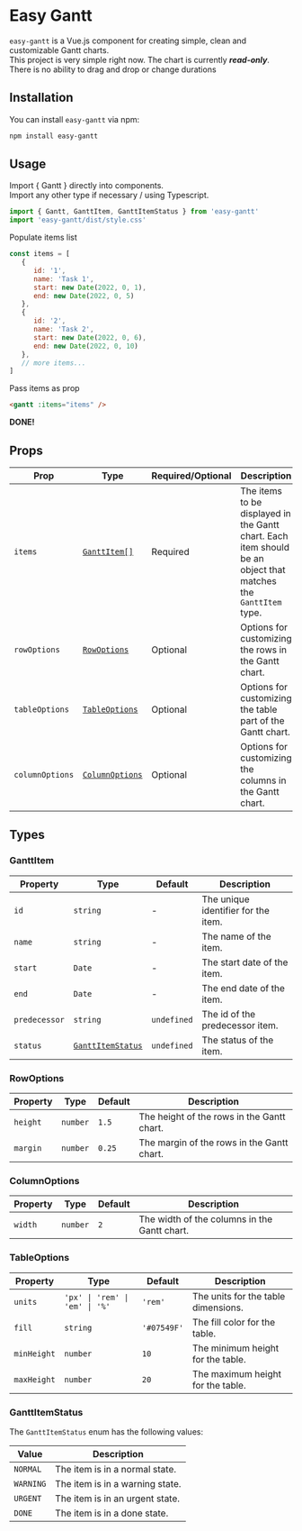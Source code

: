 # Easy Gantt 

`easy-gantt` is a Vue.js component for creating simple, clean and customizable Gantt charts.  
This project is very simple right now. The chart is currently ***read-only***.  
There is no ability to drag and drop or change durations

## Installation

You can install `easy-gantt` via npm:

```sh
npm install easy-gantt
```

## Usage
Import { Gantt } directly into components.  
Import any other type if necessary / using Typescript.  
```javascript
import { Gantt, GanttItem, GanttItemStatus } from 'easy-gantt'
import 'easy-gantt/dist/style.css'
```
Populate items list
```javascript
const items = [
   {  
      id: '1',
      name: 'Task 1',
      start: new Date(2022, 0, 1),
      end: new Date(2022, 0, 5)
   },
   { 
      id: '2',
      name: 'Task 2',
      start: new Date(2022, 0, 6),
      end: new Date(2022, 0, 10)
   },
   // more items...
]
```
Pass items as prop
```html
<gantt :items="items" />
```

  
**DONE!**  


## Props
| Prop | Type | Required/Optional | Description |
| ---- | ---- | ---------------- | ----------- |
| `items` | [`GanttItem[]`](#ganttitem) | Required | The items to be displayed in the Gantt chart. Each item should be an object that matches the `GanttItem` type. |
| `rowOptions`  | [`RowOptions`](#rowoptions) | Optional | Options for customizing the rows in the Gantt chart. |
| `tableOptions`  | [`TableOptions`](#tableoptions) | Optional | Options for customizing the table part of the Gantt chart. |
| `columnOptions`  | [`ColumnOptions`](#columnoptions) | Optional | Options for customizing the columns in the Gantt chart. |

## Types

### GanttItem
| Property | Type | Default | Description |
| -------- | ---- | ------- | ----------- |
| `id` | `string` | - | The unique identifier for the item. |
| `name` | `string` | - | The name of the item. |
| `start` | `Date` | - | The start date of the item. |
| `end` | `Date` | - | The end date of the item. |
| `predecessor` | `string` | `undefined` | The id of the predecessor item. |
| `status` | [`GanttItemStatus`](#ganttitemstatus) | `undefined` | The status of the item. |

### RowOptions
| Property | Type | Default | Description |
| -------- | ---- | ------- | ----------- |
| `height` | `number` | `1.5` | The height of the rows in the Gantt chart. |
| `margin` | `number` | `0.25` | The margin of the rows in the Gantt chart. |

### ColumnOptions
| Property | Type | Default | Description |
| -------- | ---- | ------- | ----------- |
| `width` | `number` | `2` | The width of the columns in the Gantt chart. |

### TableOptions
| Property | Type | Default | Description |
| -------- | ---- | ------- | ----------- |
| `units` | `'px' \| 'rem' \| 'em' \| '%'` | `'rem'` | The units for the table dimensions. |
| `fill` | `string` | `'#07549F'` | The fill color for the table. |
| `minHeight` | `number` | `10` | The minimum height for the table. |
| `maxHeight` | `number` | `20` | The maximum height for the table. |

### GanttItemStatus
The `GanttItemStatus` enum has the following values:

| Value | Description |
| ----- | ----------- |
| `NORMAL` | The item is in a normal state. |
| `WARNING` | The item is in a warning state. |
| `URGENT` | The item is in an urgent state. |
| `DONE` | The item is in a done state. |#   e a s y - g a n t t  
 